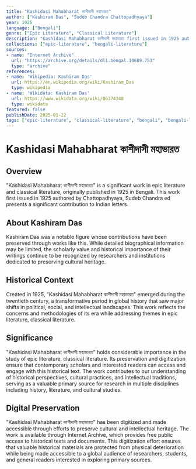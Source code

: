 ```yaml
---
title: "Kashidasi Mahabharat কাশীদাসী মহাভারত"
author: ["Kashiram Das", "Sudeb Chandra Chattopadhyaya"]
year: 1925
language: ["Bengali"]
genre: ["Epic Literature", "Classical Literature"]
description: "Kashidasi Mahabharat কাশীদাসী মহাভারত first issued in 1925 authored by Chattopadhyaya, Sudeb Chandra ed presents a significant contribution to Indian letters."
collections: ["epic-literature", "bengali-literature"]
sources:
- name: "Internet Archive"
  url: "https://archive.org/details/dli.bengal.10689.753"
  type: "archive"
references:
- name: 'Wikipedia: Kashiram Das'
  url: https://en.wikipedia.org/wiki/Kashiram_Das
  type: wikipedia
- name: 'Wikidata: Kashiram Das'
  url: https://www.wikidata.org/wiki/Q6374348
  type: wikidata
featured: false
publishDate: 2025-01-22
tags: ["epic-literature", "classical-literature", "bengali", "bengali-literature", "20th-century"]
---
```

# Kashidasi Mahabharat কাশীদাসী মহাভারত

## Overview

"Kashidasi Mahabharat কাশীদাসী মহাভারত" is a significant work in epic literature and classical literature, originally published in 1925 in Bengali. This work first issued in 1925 authored by Chattopadhyaya, Sudeb Chandra ed presents a significant contribution to Indian letters.

## About Kashiram Das

Kashiram Das was a notable figure whose contributions have been preserved through works like this. While detailed biographical information may be limited, the scholarly value and historical importance of their writings continue to be recognized by researchers and institutions dedicated to preserving cultural heritage.

## Historical Context

Created in 1925, "Kashidasi Mahabharat কাশীদাসী মহাভারত" emerged during the twentieth century, a transformative period in global history that saw major shifts in political, social, and intellectual landscapes. This work reflects the concerns and methodologies of its era while addressing themes in epic literature, classical literature.

## Significance

"Kashidasi Mahabharat কাশীদাসী মহাভারত" holds considerable importance in the study of epic literature, classical literature. Its preservation and digitization ensure that contemporary scholars and interested readers can access and engage with this historical text. The work contributes to our understanding of historical perspectives, cultural practices, and intellectual traditions, serving as a valuable primary source for research in multiple disciplines including history, literature, and cultural studies.

## Digital Preservation

"Kashidasi Mahabharat কাশীদাসী মহাভারত" has been digitized and made accessible through efforts to preserve cultural and intellectual heritage. The work is available through Internet Archive, which provides free public access to historical texts and documents. This digitization effort ensures that valuable historical materials are protected from physical deterioration while being made accessible to a global audience of researchers, students, and general readers interested in exploring primary sources.
